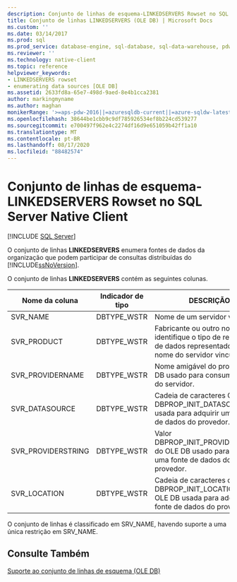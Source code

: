 ```yaml
---
description: Conjunto de linhas de esquema-LINKEDSERVERS Rowset no SQL Server Native Client
title: Conjunto de linhas LINKEDSERVERS (OLE DB) | Microsoft Docs
ms.custom: ''
ms.date: 03/14/2017
ms.prod: sql
ms.prod_service: database-engine, sql-database, sql-data-warehouse, pdw
ms.reviewer: ''
ms.technology: native-client
ms.topic: reference
helpviewer_keywords:
- LINKEDSERVERS rowset
- enumerating data sources [OLE DB]
ms.assetid: 2633fd8a-65e7-498d-9aed-8e4b1cca2381
author: markingmyname
ms.author: maghan
monikerRange: '>=aps-pdw-2016||=azuresqldb-current||=azure-sqldw-latest||>=sql-server-2016||=sqlallproducts-allversions||>=sql-server-linux-2017||=azuresqldb-mi-current'
ms.openlocfilehash: 38644be1cbb9c9df785926534ef8b224cd539277
ms.sourcegitcommit: e700497f962e4c2274df16d9e651059b42ff1a10
ms.translationtype: MT
ms.contentlocale: pt-BR
ms.lasthandoff: 08/17/2020
ms.locfileid: "88482574"
---
```

# <a name="schema-rowsets---linkedservers-rowset-in-sql-server-native-client"></a>Conjunto de linhas de esquema-LINKEDSERVERS Rowset no SQL Server Native Client
[!INCLUDE [SQL Server](../../../includes/applies-to-version/sql-asdb-asdbmi-asa-pdw.md)]

  O conjunto de linhas **LINKEDSERVERS** enumera fontes de dados da organização que podem participar de consultas distribuídas do [!INCLUDE[ssNoVersion](../../../includes/ssnoversion-md.md)].  
  
 O conjunto de linhas **LINKEDSERVERS** contém as seguintes colunas.  
  
|Nome da coluna|Indicador de tipo|DESCRIÇÃO|  
|-----------------|--------------------|-----------------|  
|SVR_NAME|DBTYPE_WSTR|Nome de um servidor vinculado.|  
|SVR_PRODUCT|DBTYPE_WSTR|Fabricante ou outro nome que identifique o tipo de repositório de dados representado pelo nome do servidor vinculado.|  
|SVR_PROVIDERNAME|DBTYPE_WSTR|Nome amigável do provedor OLE DB usado para consumir dados do servidor.|  
|SVR_DATASOURCE|DBTYPE_WSTR|Cadeia de caracteres OLE DB DBPROP_INIT_DATASOURCE usada para adquirir uma fonte de dados do provedor.|  
|SVR_PROVIDERSTRING|DBTYPE_WSTR|Valor DBPROP_INIT_PROVIDERSTRING do OLE DB usado para adquirir uma fonte de dados do provedor.|  
|SVR_LOCATION|DBTYPE_WSTR|Cadeia de caracteres de DBPROP_INIT_LOCATION do OLE DB usada para adquirir uma fonte de dados do provedor.|  
  
 O conjunto de linhas é classificado em SRV_NAME, havendo suporte a uma única restrição em SRV_NAME.  
  
## <a name="see-also"></a>Consulte Também  
 [Suporte ao conjunto de linhas de esquema &#40;OLE DB&#41;](../../../relational-databases/native-client/ole-db/schema-rowset-support-ole-db.md)  
  
  
